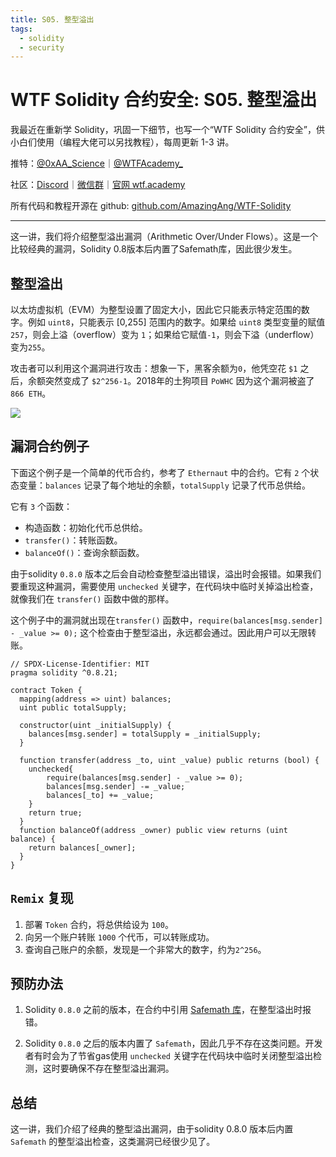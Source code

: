 ```yaml
---
title: S05. 整型溢出
tags:
  - solidity
  - security
---
```


# WTF Solidity 合约安全: S05. 整型溢出

我最近在重新学 Solidity，巩固一下细节，也写一个“WTF Solidity 合约安全”，供小白们使用（编程大佬可以另找教程），每周更新 1-3 讲。

推特：[@0xAA_Science](https://twitter.com/0xAA_Science)｜[@WTFAcademy_](https://twitter.com/WTFAcademy_)

社区：[Discord](https://discord.gg/5akcruXrsk)｜[微信群](https://docs.google.com/forms/d/e/1FAIpQLSe4KGT8Sh6sJ7hedQRuIYirOoZK_85miz3dw7vA1-YjodgJ-A/viewform?usp=sf_link)｜[官网 wtf.academy](https://wtf.academy)

所有代码和教程开源在 github: [github.com/AmazingAng/WTF-Solidity](https://github.com/AmazingAng/WTF-Solidity)

---

这一讲，我们将介绍整型溢出漏洞（Arithmetic Over/Under Flows）。这是一个比较经典的漏洞，Solidity 0.8版本后内置了Safemath库，因此很少发生。

## 整型溢出

以太坊虚拟机（EVM）为整型设置了固定大小，因此它只能表示特定范围的数字。例如 `uint8`，只能表示 [0,255] 范围内的数字。如果给 `uint8` 类型变量的赋值 `257`，则会上溢（overflow）变为 `1`；如果给它赋值`-1`，则会下溢（underflow）变为`255`。

攻击者可以利用这个漏洞进行攻击：想象一下，黑客余额为`0`，他凭空花 `$1` 之后，余额突然变成了 `$2^256-1`。2018年的土狗项目 `PoWHC` 因为这个漏洞被盗了 `866 ETH`。

![](./img/S05-1.png)

## 漏洞合约例子

下面这个例子是一个简单的代币合约，参考了 `Ethernaut` 中的合约。它有 `2` 个状态变量：`balances` 记录了每个地址的余额，`totalSupply` 记录了代币总供给。

它有 `3` 个函数：

- 构造函数：初始化代币总供给。
- `transfer()`：转账函数。
- `balanceOf()`：查询余额函数。

由于solidity `0.8.0` 版本之后会自动检查整型溢出错误，溢出时会报错。如果我们要重现这种漏洞，需要使用 `unchecked` 关键字，在代码块中临时关掉溢出检查，就像我们在 `transfer()` 函数中做的那样。

这个例子中的漏洞就出现在`transfer()` 函数中，`require(balances[msg.sender] - _value >= 0);` 这个检查由于整型溢出，永远都会通过。因此用户可以无限转账。

```solidity
// SPDX-License-Identifier: MIT
pragma solidity ^0.8.21;

contract Token {
  mapping(address => uint) balances;
  uint public totalSupply;

  constructor(uint _initialSupply) {
    balances[msg.sender] = totalSupply = _initialSupply;
  }
  
  function transfer(address _to, uint _value) public returns (bool) {
    unchecked{
        require(balances[msg.sender] - _value >= 0);
        balances[msg.sender] -= _value;
        balances[_to] += _value;
    }
    return true;
  }
  function balanceOf(address _owner) public view returns (uint balance) {
    return balances[_owner];
  }
}
```

## `Remix` 复现

1. 部署 `Token` 合约，将总供给设为 `100`。
2. 向另一个账户转账 `1000` 个代币，可以转账成功。
3. 查询自己账户的余额，发现是一个非常大的数字，约为`2^256`。

## 预防办法

1. Solidity `0.8.0` 之前的版本，在合约中引用 [Safemath 库](https://github.com/OpenZeppelin/openzeppelin-contracts/blob/release-v4.9/contracts/utils/math/SafeMath.sol)，在整型溢出时报错。

2. Solidity `0.8.0` 之后的版本内置了 `Safemath`，因此几乎不存在这类问题。开发者有时会为了节省gas使用 `unchecked` 关键字在代码块中临时关闭整型溢出检测，这时要确保不存在整型溢出漏洞。

## 总结

这一讲，我们介绍了经典的整型溢出漏洞，由于solidity 0.8.0 版本后内置 `Safemath` 的整型溢出检查，这类漏洞已经很少见了。
